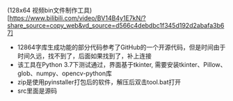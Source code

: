 (128x64 视频bin文件制作工具) [https://www.bilibili.com/video/BV14B4y1E7kN/?share_source=copy_web&vd_source=d566c4debdbc1f345d192d2abafa3b67]
- 12864字库生成功能的部分代码参考了GitHub的一个开源代码，但是时间由于时间久远，找不到了，后面如果找到了，补上连接
- 该工具在Python 3.7下测试通过，界面基于tkinter, 需要安装tkinter、Pillow、glob、numpy、opencv-python库
- zip是使用pyinstaller打包后的软件，解压后双击tool.bat打开
- src里面是源码
